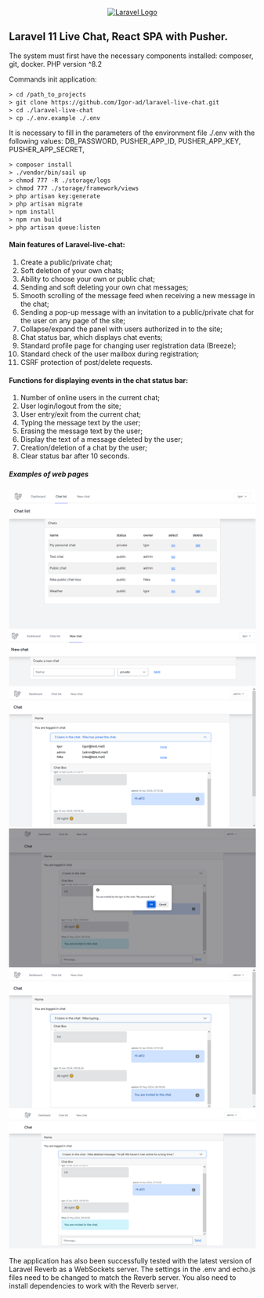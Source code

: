 <p align="center"><a href="https://laravel.com" target="_blank"><img src="https://raw.githubusercontent.com/laravel/art/master/logo-lockup/5%20SVG/2%20CMYK/1%20Full%20Color/laravel-logolockup-cmyk-red.svg" width="400" alt="Laravel Logo"></a></p>


## Laravel 11 Live Chat, React SPA with Pusher.

The system must first have the necessary components installed: composer, git, docker. PHP version ^8.2  

Commands init application:

```
> cd /path_to_projects
> git clone https://github.com/Igor-ad/laravel-live-chat.git
> cd ./laravel-live-chat
> cp ./.env.example ./.env

```

It is necessary to fill in the parameters of the environment file ./.env with the following values:
DB_PASSWORD,
PUSHER_APP_ID,
PUSHER_APP_KEY,
PUSHER_APP_SECRET,

```
> composer install
> ./vendor/bin/sail up
> chmod 777 -R ./storage/logs
> chmod 777 ./storage/framework/views
> php artisan key:generate
> php artisan migrate
> npm install 
> npm run build
> php artisan queue:listen

```

#### Main features of Laravel-live-chat:
1. Create a public/private chat;       
2. Soft deletion of your own chats;
3. Ability to choose your own or public chat;
4. Sending and soft deleting your own chat messages;
5. Smooth scrolling of the message feed when receiving a new message in the chat;
6. Sending a pop-up message with an invitation to a public/private chat for the user on any page of the site;
7. Collapse/expand the panel with users authorized in to the site;
8. Chat status bar, which displays chat events;
9. Standard profile page for changing user registration data (Breeze);
10. Standard check of the user mailbox during registration;
11. CSRF protection of post/delete requests.

#### Functions for displaying events in the chat status bar:
1. Number of online users in the current chat;
2. User login/logout from the site;
3. User entry/exit from the current chat;
4. Typing the message text by the user;
5. Erasing the message text by the user;
6. Display the text of a message deleted by the user;
7. Creation/deletion of a chat by the user;
8. Clear status bar after 10 seconds.

##### Examples of web pages

![image](public/img/chat_list.png)
![image](public/img/create_chat.png)
![image](public/img/chat_box.png)
![image](public/img/invite_modal.png)
![image](public/img/admin_chat_box.png)
![image](public/img/deleting_message_chat_box.png)


The application has also been successfully tested with the latest version of Laravel Reverb as a WebSockets server.
The settings in the .env and echo.js files need to be changed to match the Reverb server.
You also need to install dependencies to work with the Reverb server.
